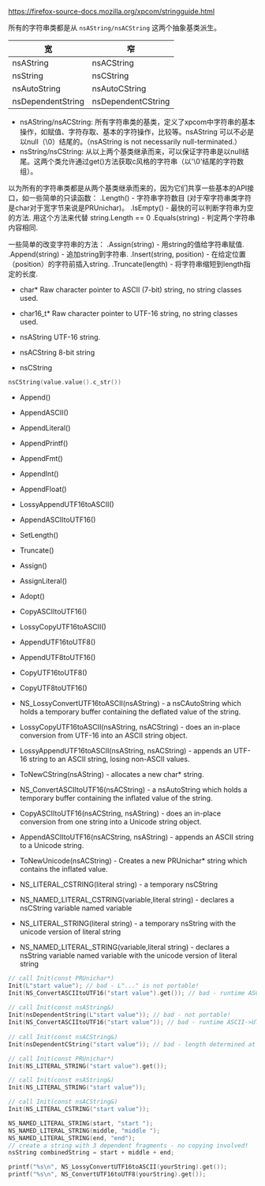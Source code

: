 https://firefox-source-docs.mozilla.org/xpcom/stringguide.html

所有的字符串类都是从 `nsAString/nsACString` 这两个抽象基类派生。

| 宽                 | 窄                  |
|-------------------|--------------------|
| nsAString         | nsACString         |
| nsString          | nsCString          |
| nsAutoString      | nsAutoCString      |
| nsDependentString | nsDependentCString |

- nsAString/nsACString: 所有字符串类的基类，定义了xpcom中字符串的基本操作，如赋值、字符存取、基本的字符操作，比较等。nsAString 可以不必是以null（\0）结尾的。（nsAString is not necessarily null-terminated.）
- nsString/nsCString: 从以上两个基类继承而来，可以保证字符串是以null结尾。这两个类允许通过get()方法获取c风格的字符串（以'\0'结尾的字符数组）。

以为所有的字符串类都是从两个基类继承而来的，因为它们共享一些基本的API接口，如一些简单的只读函数：
.Length() - 字符串字符数目 (对于窄字符串类字符是char对于宽字节来说是PRUnichar)。
.IsEmpty() - 最快的可以判断字符串为空的方法. 用这个方法来代替 string.Length == 0
.Equals(string) - 判定两个字符串内容相同.

一些简单的改变字符串的方法：
.Assign(string) - 用string的值给字符串赋值.
.Append(string) - 追加string到字符串.
.Insert(string, position) - 在给定位置（position）的字符前插入string.
.Truncate(length) - 将字符串缩短到length指定的长度.

- char*
Raw character pointer to ASCII (7-bit) string, no string classes used.
- char16_t*
Raw character pointer to UTF-16 string, no string classes used.
- nsAString
UTF-16 string.
- nsACString
8-bit string

- nsCString
```c++
nsCString(value.value().c_str())
```

- Append()

- AppendASCII()

- AppendLiteral()

- AppendPrintf()

- AppendFmt()

- AppendInt()

- AppendFloat()

- LossyAppendUTF16toASCII()

- AppendASCIItoUTF16()

- SetLength()

- Truncate()

- Assign()

- AssignLiteral()

- Adopt()

- CopyASCIItoUTF16()

- LossyCopyUTF16toASCII()

- AppendUTF16toUTF8()

- AppendUTF8toUTF16()

- CopyUTF16toUTF8()

- CopyUTF8toUTF16()


- NS_LossyConvertUTF16toASCII(nsAString) - a nsCAutoString which holds a temporary buffer containing the deflated value of the string.
- LossyCopyUTF16toASCII(nsAString, nsACString) - does an in-place conversion from UTF-16 into an ASCII string object.
- LossyAppendUTF16toASCII(nsAString, nsACString) - appends an UTF-16 string to an ASCII string, losing non-ASCII values.
- ToNewCString(nsAString) - allocates a new char* string.

- NS_ConvertASCIItoUTF16(nsACString) - a nsAutoString which holds a temporary buffer containing the inflated value of the string.
- CopyASCIItoUTF16(nsACString, nsAString) - does an in-place conversion from one string into a Unicode string object.
- AppendASCIItoUTF16(nsACString, nsAString) - appends an ASCII string to a Unicode string.
- ToNewUnicode(nsACString) - Creates a new PRUnichar* string which contains the inflated value.

- NS_LITERAL_CSTRING(literal string) - a temporary nsCString
- NS_NAMED_LITERAL_CSTRING(variable,literal string) - declares a nsCString variable named variable
- NS_LITERAL_STRING(literal string) - a temporary nsString with the unicode version of literal string
- NS_NAMED_LITERAL_STRING(variable,literal string) - declares a nsString variable named variable with the unicode version of literal string
```c++
// call Init(const PRUnichar*)
Init(L"start value"); // bad - L"..." is not portable!
Init(NS_ConvertASCIItoUTF16("start value").get()); // bad - runtime ASCII->UTF-16 conversion!
      
// call Init(const nsAString&)
Init(nsDependentString(L"start value")); // bad - not portable!
Init(NS_ConvertASCIItoUTF16("start value")); // bad - runtime ASCII->UTF-16 conversion!
      
// call Init(const nsACString&)
Init(nsDependentCString("start value")); // bad - length determined at runtime

// call Init(const PRUnichar*)
Init(NS_LITERAL_STRING("start value").get());

// call Init(const nsAString&)
Init(NS_LITERAL_STRING("start value"));

// call Init(const nsACString&)
Init(NS_LITERAL_CSTRING("start value"));

NS_NAMED_LITERAL_STRING(start, "start ");
NS_NAMED_LITERAL_STRING(middle, "middle ");
NS_NAMED_LITERAL_STRING(end, "end");
// create a string with 3 dependent fragments - no copying involved!
nsString combinedString = start + middle + end;

printf("%s\n", NS_LossyConvertUTF16toASCII(yourString).get());
printf("%s\n", NS_ConvertUTF16toUTF8(yourString).get());


```
